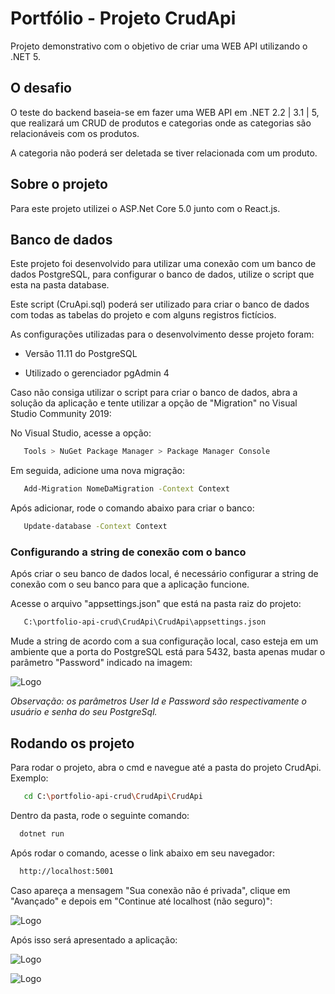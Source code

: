 
# Portfólio - Projeto CrudApi

Projeto demonstrativo com o objetivo de criar uma WEB API utilizando o .NET 5.



## O desafio

O teste do backend baseia-se em fazer uma WEB API em .NET 2.2 | 3.1 | 5, que
realizará um CRUD de produtos e categorias onde as categorias são relacionáveis com
os produtos. 

A categoria não poderá ser deletada se tiver relacionada com um produto.



## Sobre o projeto

Para este projeto utilizei o ASP.Net Core 5.0 junto com o React.js.


## Banco de dados

Este projeto foi desenvolvido para utilizar uma conexão com um banco de dados PostgreSQL, para configurar o banco de dados, utilize o script que esta na pasta database. 

Este script (CruApi.sql) poderá ser utilizado para criar o banco de dados com todas as tabelas do projeto e com alguns registros fictícios.

As configurações utilizadas para o desenvolvimento desse projeto foram:

- Versão 11.11 do PostgreSQL

- Utilizado o gerenciador pgAdmin 4

Caso não consiga utilizar o script para criar o banco de dados, abra a solução da aplicação e tente utilizar a opção de "Migration" no Visual Studio Community 2019:

No Visual Studio, acesse a opção:

```bash
   Tools > NuGet Package Manager > Package Manager Console
```

Em seguida, adicione uma nova migração:

```bash
   Add-Migration NomeDaMigration -Context Context
```
Após adicionar, rode o comando abaixo para criar o banco:

```bash
   Update-database -Context Context
```

### Configurando a string de conexão com o banco

Após criar o seu banco de dados local, é necessário configurar a string de conexão com o seu banco para que a aplicação funcione.

Acesse o arquivo "appsettings.json" que está na pasta raiz do projeto:

```bash
   C:\portfolio-api-crud\CrudApi\CrudApi\appsettings.json
```

Mude a string de acordo com a sua configuração local, caso esteja em um ambiente que a porta do PostgreSQL está para 5432, basta apenas mudar o parâmetro "Password" indicado na imagem:

![Logo](https://i.ibb.co/XSkZzMt/Screenshot-3.png)

_Observação: os parâmetros User Id e Password são respectivamente o usuário e senha do seu PostgreSql._ 

## Rodando os projeto

Para rodar o projeto, abra o cmd e navegue até a pasta do projeto CrudApi.
Exemplo:

```bash
   cd C:\portfolio-api-crud\CrudApi\CrudApi
```

Dentro da pasta, rode o seguinte comando:

```bash
  dotnet run
```

Após rodar o comando, acesse o link abaixo em seu navegador:

```bash
  http://localhost:5001
```

Caso apareça a mensagem "Sua conexão não é privada", clique em "Avançado" e depois em "Continue até localhost (não seguro)":

![Logo](https://i.ibb.co/tsLRTRP/captura2340.png)

Após isso será apresentado a aplicação:

![Logo](https://i.ibb.co/d5Q659w/video.gif)

![Logo](https://i.ibb.co/HTd8dfj/video3.gif)

